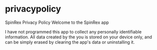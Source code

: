 # privacypolicy
SpinRex Privacy Policy
Welcome to the SpinRex app

I have not programmed this app to collect any personally identifiable information. All data created by the you is stored on your device only, and can be simply erased by clearing the app's data or uninstalling it.

